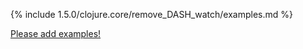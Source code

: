 {% include 1.5.0/clojure.core/remove_DASH_watch/examples.md %}

[Please add examples!](https://github.com/arrdem/grimoire/edit/master/_includes/1.6.0/clojure.core/remove_DASH_watch/examples.md)
